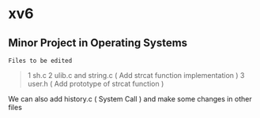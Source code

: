 # xv6
## Minor Project in Operating Systems
```
Files to be edited
```
> 1  sh.c
> 2  ulib.c and string.c ( Add strcat function implementation )
> 3  user.h ( Add prototype of strcat function )

We can also add history.c ( System Call ) and make some changes in other files
